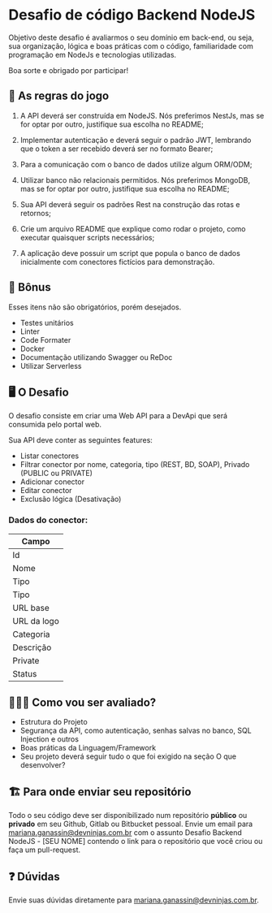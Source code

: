 # Desafio de código Backend NodeJS

Objetivo deste desafio é avaliarmos o seu domínio em back-end, ou seja, sua organização, lógica e boas práticas com o 
código, familiaridade com programação em NodeJs e tecnologias utilizadas.

Boa sorte e obrigado por participar!

## 🚨 As regras do jogo

1. A API deverá ser construída em NodeJS. Nós preferimos NestJs, mas se for optar por outro, justifique sua escolha no README;

2. Implementar autenticação e deverá seguir o padrão JWT, lembrando que o token a ser recebido deverá ser no formato Bearer;

3. Para a comunicação com o banco de dados utilize algum ORM/ODM;

4. Utilizar banco não relacionais permitidos. Nós preferimos MongoDB, mas se for optar por outro, justifique sua escolha no README;

5. Sua API deverá seguir os padrões Rest na construção das rotas e retornos; 

6. Crie um arquivo README que explique como rodar o projeto, como executar quaisquer scripts necessários;

7. A aplicação deve possuir um script que popula o banco de dados inicialmente com conectores fictícios para demonstração.

## 🎁 Bônus

Esses itens não são obrigatórios, porém desejados.

- Testes unitários
- Linter
- Code Formater
- Docker
- Documentação utilizando Swagger ou ReDoc
- Utilizar Serverless

## 🖥 O Desafio

O desafio consiste em criar uma Web API para a DevApi que será consumida pelo portal web. 

Sua API deve conter as seguintes features:

- Listar conectores
- Filtrar conector por nome, categoria, tipo (REST, BD, SOAP), Privado (PUBLIC ou PRIVATE)
- Adicionar conector
- Editar conector
- Exclusão lógica (Desativação)

### Dados do conector: 

| Campo       |
|-------------|
| Id          |
| Nome        |
| Tipo        |
| Tipo        |
| URL base    |
| URL da logo |
| Categoria   |
| Descrição   |
| Private     |
| Status      |


## 🕵🏻‍♂️ Como vou ser avaliado?

- Estrutura do Projeto
- Segurança da API, como autenticação, senhas salvas no banco, SQL Injection e outros
- Boas práticas da Linguagem/Framework
- Seu projeto deverá seguir tudo o que foi exigido na seção O que desenvolver?

## 🏗 Para onde enviar seu repositório

Todo o seu código deve ser disponibilizado num repositório **público** ou **privado** em seu Github, Gitlab ou Bitbucket 
pessoal. Envie um email para mariana.ganassin@devninjas.com.br com o assunto Desafio Backend NodeJS - [SEU NOME] contendo o link para o repositório que você criou ou faça um pull-request.

## :question: Dúvidas

Envie suas dúvidas diretamente para mariana.ganassin@devninjas.com.br.